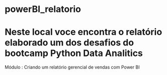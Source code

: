 # powerBI_relatorio
# Neste local voce encontra o relatório elaborado um dos desafios do bootcamp Python Data Analitics
Módulo : Criando um relatório gerencial de vendas com Power BI

